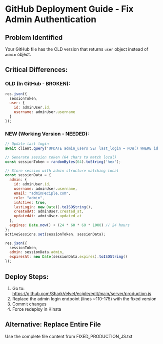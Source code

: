 # GitHub Deployment Guide - Fix Admin Authentication

## Problem Identified
Your GitHub file has the OLD version that returns `user` object instead of `admin` object.

## Critical Differences:

### OLD (In GitHub - BROKEN):
```javascript
res.json({ 
  sessionToken,
  user: { 
    id: adminUser.id, 
    username: adminUser.username 
  }
});
```

### NEW (Working Version - NEEDED):
```javascript
// Update last login
await client.query('UPDATE admin_users SET last_login = NOW() WHERE id = $1', [adminUser.id]);

// Generate session token (64 chars to match local)
const sessionToken = randomBytes(64).toString('hex');

// Store session with admin structure matching local
const sessionData = {
  admin: { 
    id: adminUser.id, 
    username: adminUser.username,
    email: "admin@eciple.com",
    role: "admin",
    isActive: true,
    lastLogin: new Date().toISOString(),
    createdAt: adminUser.created_at,
    updatedAt: adminUser.updated_at
  },
  expires: Date.now() + (24 * 60 * 60 * 1000) // 24 hours
};
activeSessions.set(sessionToken, sessionData);

res.json({ 
  sessionToken,
  admin: sessionData.admin,
  expiresAt: new Date(sessionData.expires).toISOString()
});
```

## Deploy Steps:
1. Go to: https://github.com/SharkVelvet/eciple/edit/main/server/production.js
2. Replace the admin login endpoint (lines ~110-175) with the fixed version
3. Commit changes
4. Force redeploy in Kinsta

## Alternative: Replace Entire File
Use the complete file content from FIXED_PRODUCTION_JS.txt